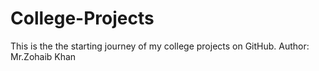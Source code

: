 # College-Projects
This is the the starting journey of my college projects on GitHub.
Author: Mr.Zohaib Khan
